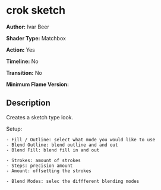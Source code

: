 # crok sketch

**Author:** Ivar Beer

**Shader Type:** Matchbox

**Action:** Yes

**Timeline:** No

**Transition:** No

**Minimum Flame Version:** 


## Description
Creates a sketch type look.

Setup:

    - Fill / Outline: select what mode you would like to use
    - Blend Outline: blend outline and and out
    - Blend Fill: blend fill in and out

    - Strokes: amount of strokes
    - Steps: precision amount
    - Amount: offsetting the strokes

    - Blend Modes: selec the diffferent blending modes
